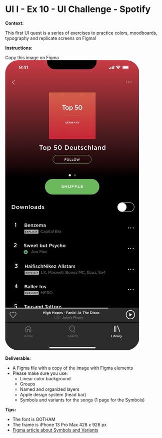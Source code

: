 # UI I - Ex 10 - UI Challenge - Spotify

**Context:** 

This first UI quest is a series of exercises to practice colors, moodboards, typography and replicate screens on Figma!

**Instructions:** 

Copy this image on Figma
![Spotify](Spotify.jpg)

**Deliverable:** 

- A Figma file with a copy of the image with Figma elements
- Please make sure you use:
    - Linear color background
    - Groups
    - Named and organized layers
    - Apple design system (head bar)
    - Symbols and variants for the songs (1 page for the Symbols)

**Tips:** 

- The font is GOTHAM
- The frame is iPhone 13 Pro Max 428 x 926 px
- [Figma article about Symbols and Variants](https://help.figma.com/hc/en-us/articles/360056440594-Create-and-use-variants)
